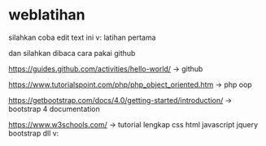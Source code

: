 # weblatihan
silahkan coba edit text ini v: latihan pertama

dan silahkan dibaca cara pakai github

https://guides.github.com/activities/hello-world/ -> github


https://www.tutorialspoint.com/php/php_object_oriented.htm -> php oop

https://getbootstrap.com/docs/4.0/getting-started/introduction/ -> bootstrap 4 documentation 


https://www.w3schools.com/ -> tutorial lengkap css html javascript jquery bootstrap dll v: 
